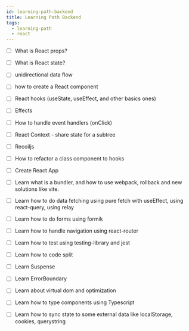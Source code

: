 ```yaml
---
id: learning-path-backend
title: Learning Path Backend
tags:
  - learning-path
  - react
---
```


- [ ] What is React props?
- [ ] What is React state?
- [ ] unidirectional data flow
- [ ] how to create a React component
- [ ] React hooks (useState, useEffect, and other basics ones)
- [ ] Effects
- [ ] How to handle event handlers (onClick)
- [ ] React Context - share state for a subtree
- [ ] Recoiljs
- [ ] How to refactor a class component to hooks
- [ ] Create React App
- [ ] Learn what is a bundler, and how to use webpack, rollback and new solutions like vite.
- [ ] Learn how to do data fetching using pure fetch with useEffect, using react-query, using relay
- [ ] Learn how to do forms using formik
- [ ] Learn how to handle navigation using react-router
- [ ] Learn how to test using testing-library and jest
- [ ] Learn how to code split
- [ ] Learn Suspense
- [ ] Learn ErrorBoundary
- [ ] Learn about virtual dom and optimization
- [ ] Learn how to type components using Typescript
- [ ] Learn how to sync state to some external data like localStorage, cookies, querystring

